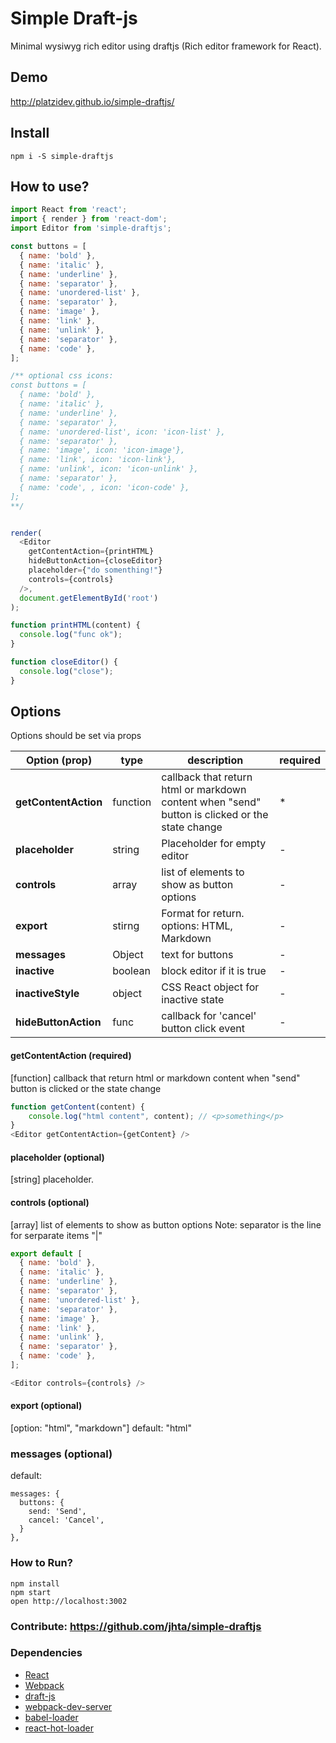 Simple Draft-js
=====================

Minimal wysiwyg rich editor using draftjs (Rich editor framework for React).

## Demo
http://platzidev.github.io/simple-draftjs/
## Install
```
npm i -S simple-draftjs
```

## How to use?
```javascript
import React from 'react';
import { render } from 'react-dom';
import Editor from 'simple-draftjs';

const buttons = [
  { name: 'bold' },
  { name: 'italic' },
  { name: 'underline' },
  { name: 'separator' },
  { name: 'unordered-list' },
  { name: 'separator' },
  { name: 'image' },
  { name: 'link' },
  { name: 'unlink' },
  { name: 'separator' },
  { name: 'code' },
];

/** optional css icons:
const buttons = [
  { name: 'bold' },
  { name: 'italic' },
  { name: 'underline' },
  { name: 'separator' },
  { name: 'unordered-list', icon: 'icon-list' },
  { name: 'separator' },
  { name: 'image', icon: 'icon-image'},
  { name: 'link', icon: 'icon-link'},
  { name: 'unlink', icon: 'icon-unlink' },
  { name: 'separator' },
  { name: 'code', , icon: 'icon-code' },
];
**/


render(
  <Editor
    getContentAction={printHTML}
    hideButtonAction={closeEditor}
    placeholder={"do somenthing!"}
    controls={controls}
  />,
  document.getElementById('root')
);

function printHTML(content) {
  console.log("func ok");
}

function closeEditor() {
  console.log("close");
}
```

## Options
Options should be set via props


|Option (prop) |type|description|required|
|----|----|----|----|
|**getContentAction**|function|callback that return html or markdown content when "send" button is clicked or the state change|*|
|**placeholder**|string|Placeholder for empty editor|-|
|**controls**|array|list of elements to show as button options|-|
|**export**|stirng|Format for return. options: HTML, Markdown|-|
|**messages**|Object|text for buttons|-|
|**inactive**|boolean|block editor if it is true|-|
|**inactiveStyle**|object|CSS React object for inactive state|-|
|**hideButtonAction**|func|callback for 'cancel' button click event| -|


#### getContentAction (required)
[function] callback that return html or markdown content when "send" button is clicked or the state change
```javascript
function getContent(content) {
    console.log("html content", content); // <p>something</p>
}
<Editor getContentAction={getContent} />
```

#### placeholder (optional)
[string] placeholder.

#### controls (optional)
[array] list of elements to show as button options
Note: separator is the line for serparate items "|"
```javascript
export default [
  { name: 'bold' },
  { name: 'italic' },
  { name: 'underline' },
  { name: 'separator' },
  { name: 'unordered-list' },
  { name: 'separator' },
  { name: 'image' },
  { name: 'link' },
  { name: 'unlink' },
  { name: 'separator' },
  { name: 'code' },
];

<Editor controls={controls} />
```
#### export (optional)
[option: "html", "markdown"]
default: "html"

### messages (optional)
default:
```
messages: {
  buttons: {
    send: 'Send',
    cancel: 'Cancel',
  }
},
```

### How to Run?

```
npm install
npm start
open http://localhost:3002
```
### Contribute: https://github.com/jhta/simple-draftjs

### Dependencies

* [React](https://facebook.github.io/react/)
* [Webpack](https://webpack.github.io/)
* [draft-js](https://facebook.github.io/draft-js)
* [webpack-dev-server](https://github.com/webpack/webpack-dev-server)
* [babel-loader](https://github.com/babel/babel-loader)
* [react-hot-loader](https://github.com/gaearon/react-hot-loader)
